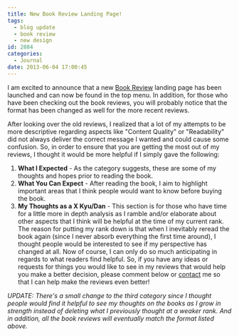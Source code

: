 ```yaml
---
title: New Book Review Landing Page!
tags:
  - blog update
  - book review
  - new design
id: 2884
categories:
  - Journal
date: 2013-06-04 17:00:45
---
```


I am excited to announce that a new [Book Review](http://www.bengozen.com/reviews/books/ "Books") landing page has been launched and can now be found in the top menu. In addition, for those who have been checking out the book reviews, you will probably notice that the format has been changed as well for the more recent reviews.

After looking over the old reviews, I realized that a lot of my attempts to be more descriptive regarding aspects like "Content Quality" or "Readability" did not always deliver the correct message I wanted and could cause some confusion. So, in order to ensure that you are getting the most out of my reviews, I thought it would be more helpful if I simply gave the following:

1.  <span style="line-height: 13px;">**What I Expected** - As the category suggests, these are some of my thoughts and hopes prior to reading the book.</span>
2.  **What You Can Expect** - After reading the book, I aim to highlight important areas that I think people would want to know before buying the book.
3.  **My Thoughts as a X Kyu/Dan** - This section is for those who have time for a little more in depth analysis as I ramble and/or elaborate about other aspects that I think will be helpful at the time of my current rank. The reason for putting my rank down is that when I inevitably reread the book again (since I never absorb everything the first time around), I thought people would be interested to see if my perspective has changed at all.
Now of course, I can only do so much anticipating in regards to what readers find helpful. So, if you have any ideas or requests for things you would like to see in my reviews that would help you make a better decision, please comment below or [contact](http://www.bengozen.com/contact/ "Contact") me so that I can help make the reviews even better!

_UPDATE: There's a small change to the third category since I thought people would find it helpful to see my thoughts on the books as I grow in strength instead of deleting what I previously thought at a weaker rank. And in addition, all the book reviews will eventually match the format listed above._